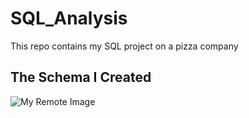 # SQL_Analysis
This repo contains  my SQL project on a pizza company

## The Schema I Created



![My Remote Image](https://www.dropbox.com/s/tfv84p6s9i7a87c/Screen%20Shot%202023-01-02%20at%2011.52.50%20AM.png?dl=0)


